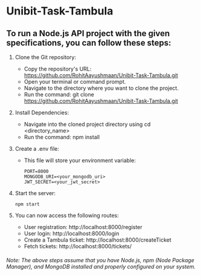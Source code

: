 # Unibit-Task-Tambula

## To run a Node.js API project with the given specifications, you can follow these steps:

1. Clone the Git repository:
   - Copy the repository's URL: https://github.com/RohitAayushmaan/Unibit-Task-Tambula.git
   - Open your terminal or command prompt.
   - Navigate to the directory where you want to clone the project.
   - Run the command: git clone https://github.com/RohitAayushmaan/Unibit-Task-Tambula.git
     
2. Install Dependencies:
    - Navigate into the cloned project directory using cd <directory_name>
    - Run the command: npm install
      
3. Create a .env file:
   - This file will store your environment variable:
     ```
     PORT=8000
     MONGODB_URI=<your_mongodb_uri>
     JWT_SECRET=<your_jwt_secret>
     ```
4. Start the server:
   ```
   npm start
   ```
5. You can now access the following routes:
   - User registration: http://localhost:8000/register
   - User login: http://localhost:8000/login
   - Create a Tambula ticket: http://localhost:8000/createTicket
   - Fetch tickets: http://localhost:8000/tickets/<userid>

###### Note: The above steps assume that you have Node.js, npm (Node Package Manager), and MongoDB installed and properly configured on your system.




 
